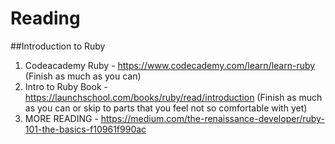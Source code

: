 # Reading

##Introduction to Ruby

1. Codeacademy Ruby  - https://www.codecademy.com/learn/learn-ruby (Finish as much as you can)
2. Intro to Ruby Book - https://launchschool.com/books/ruby/read/introduction (Finish as much as you can or skip to parts that you feel not so comfortable with yet)
3. MORE READING - https://medium.com/the-renaissance-developer/ruby-101-the-basics-f10961f990ac 

